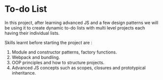 # To-do List

In this project, after learning advanced JS and a few design patterns we will be using it to create dynamic to-do lists with multi level projects each having their individual lists.

Skills learnt before starting the project are :
1. Module and constructor patterns, factory functions.
2. Webpack and bundling.
3. OOP principles and how to structure projects.
4. Advanced JS concepts such as scopes, closures and prototypical inheritance.

